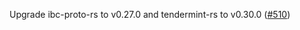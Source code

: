 Upgrade ibc-proto-rs to v0.27.0 and tendermint-rs to v0.30.0
  ([#510](https://github.com/cosmos/ibc-rs/pull/510))
